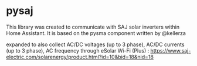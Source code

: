 # pysaj

This library was created to communicate with SAJ solar inverters within Home Assistant.
It is based on the pysma component written by @kellerza

expanded to also collect AC/DC voltages (up to 3 phase), AC/DC currents (up to 3 phase), AC frequency
through eSolar Wi-Fi (Plus) : https://www.saj-electric.com/solarenergy/product.html?id=10&bid=18&nid=18
